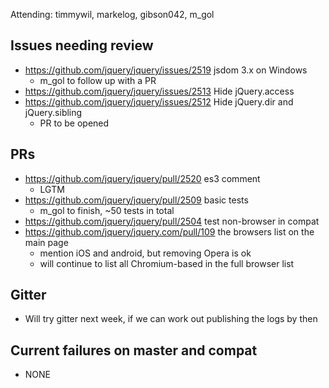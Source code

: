 Attending: timmywil, markelog, gibson042, m_gol

## Issues needing review
* https://github.com/jquery/jquery/issues/2519 jsdom 3.x on Windows
  - m_gol to follow up with a PR
* https://github.com/jquery/jquery/issues/2513 Hide jQuery.access
* https://github.com/jquery/jquery/issues/2512 Hide jQuery.dir and jQuery.sibling
  - PR to be opened

## PRs
* https://github.com/jquery/jquery/pull/2520 es3 comment
  - LGTM
* https://github.com/jquery/jquery/pull/2509 basic tests
  - m_gol to finish, ~50 tests in total
* https://github.com/jquery/jquery/pull/2504 test non-browser in compat
* https://github.com/jquery/jquery.com/pull/109 the browsers list on the main page
  - mention iOS and android, but removing Opera is ok
  - will continue to list all Chromium-based in the full browser list

## Gitter
* Will try gitter next week, if we can work out publishing the logs by then

## Current failures on master and compat
* NONE
